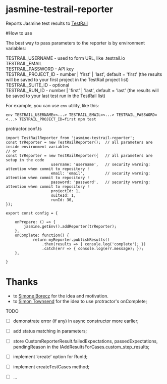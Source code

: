 # jasmine-testrail-reporter  
  
Reports Jasmine test results to [TestRail](http://www.gurock.com/testrail/)  
  
#How to use  
  
The best way to pass parameters to the reporter is by environment variables:  
  
TESTRAIL_USERNAME - used to form URL, like <username>.testrail.io  
TESTRAIL_EMAIL  
TESTRAIL_PASSWORD - API key  
TESTRAIL_PROJECT_ID - number | 'first' | 'last', default = 'first' (the results will be saved to your first project in the TestRail project list)  
TESTRAIL_SUITE_ID - optional  
TESTRAIL_RUN_ID - number | 'first' | 'last', default = 'last' (the results will be saved to your last test run in the TestRail list)  
  
For example, you can use `env` utility, like this:  
```
env TESTRAIL_USERNAME=<...> TESTRAIL_EMAIL=<...> TESTRAIL_PASSWORD=<...> TESTRAIL_PROJECT_ID=first npm test  
```
  
  
protractor.conf.ts  
```
import TestRailReporter from 'jasmine-testrail-reporter';
const trReporter = new TestRailReporter();  // all parameters are inside environment variables
// or
const trReporter = new TestRailReporter({   // all parameters are setup in the code
                    username: 'username',   // security warning: attention when commit to repository !
                    email: 'email',         // security warning: attention when commit to repository !
                    password: 'password',   // security warning: attention when commit to repository !
                    projectId: 1,
                    suiteId: 1,
                    runId: 30,
});

export const config = {

    onPrepare: () => {
        jasmine.getEnv().addReporter(trReporter);
    },
    onComplete: function() {
            return myReporter.publishResults()
                .then(results => { console.log('complete'); })
                .catch(err => { console.log(err.message); });
    },

}  
```  
  
  
  
  
# Thanks  
- to [Simone Borecz](https://github.com/Noaa87) for the idea and motivation.  
- to [Simon Townsend](https://github.com/stowns) for the idea to use protractor's onComplete;  
  
  
TODO  
- [   ] demonstrate error (if any) in async constructor more earlier;  
- [   ] add status matching in parameters;  
- [   ] store CustomReporterResult.failedExpectations, passedExpectations, pendingReason in the IAddResultsForCases.custom_step_results;  
- [   ] implement ‘create’ option for RunId;  
- [   ] implement createTestCases method;  
- [   ] ...  
  
  
  